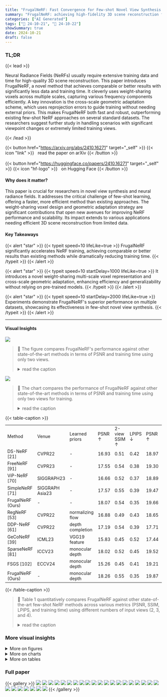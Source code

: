 ```yaml
---
title: "FrugalNeRF: Fast Convergence for Few-shot Novel View Synthesis without Learned Priors"
summary: "FrugalNeRF: achieving high-fidelity 3D scene reconstruction from minimal data with unprecedented speed, eliminating the need for pre-trained models."
categories: ["AI Generated"]
tags: ["🔖 24-10-21", "🤗 24-10-22"]
showSummary: true
date: 2024-10-21
draft: false
---
```


### TL;DR


{{< lead >}}

Neural Radiance Fields (NeRFs) usually require extensive training data and time for high-quality 3D scene reconstruction. This paper introduces FrugalNeRF, a novel method that achieves comparable or better results with significantly less data and training time.  It cleverly uses weight-sharing voxels across multiple scales, capturing various frequency components efficiently.  A key innovation is the cross-scale geometric adaptation scheme, which uses reprojection errors to guide training without needing external priors.  This makes FrugalNeRF both fast and robust, outperforming existing few-shot NeRF approaches on several standard datasets.  The researchers suggest further study in handling scenarios with significant viewpoint changes or extremely limited training views.

{{< /lead >}}


{{< button href="https://arxiv.org/abs/2410.16271" target="_self" >}}
{{< icon "link" >}} &nbsp; read the paper on arXiv
{{< /button >}}
<br><br>
{{< button href="https://huggingface.co/papers/2410.16271" target="_self" >}}
{{< icon "hf-logo" >}} &nbsp; on Hugging Face
{{< /button >}}

#### Why does it matter?
This paper is crucial for researchers in novel view synthesis and neural radiance fields.  It addresses the critical challenge of few-shot learning, offering a faster, more efficient method than existing approaches. The weight-sharing voxel design and geometric adaptation strategy are significant contributions that open new avenues for improving NeRF performance and scalability.  Its impact extends to various applications needing efficient 3D scene reconstruction from limited data.
#### Key Takeaways

{{< alert "star" >}}
{{< typeit speed=10 lifeLike=true >}} FrugalNeRF significantly accelerates NeRF training, achieving comparable or better results than existing methods while dramatically reducing training time. {{< /typeit >}}
{{< /alert >}}

{{< alert "star" >}}
{{< typeit speed=10 startDelay=1000 lifeLike=true >}} It introduces a novel weight-sharing multi-scale voxel representation and cross-scale geometric adaptation, enhancing efficiency and generalizability without relying on pre-trained models. {{< /typeit >}}
{{< /alert >}}

{{< alert "star" >}}
{{< typeit speed=10 startDelay=2000 lifeLike=true >}} Experiments demonstrate FrugalNeRF's superior performance on multiple datasets, showcasing its effectiveness in few-shot novel view synthesis. {{< /typeit >}}
{{< /alert >}}

------
#### Visual Insights



![](figures/figures_1_0.png)

> 🔼 The figure compares FrugalNeRF's performance against other state-of-the-art methods in terms of PSNR and training time using only two views.
> <details>
> <summary>read the caption</summary>
> Figure 1. Comparisons between FrugalNeRF and state-of-the-art methods with only two views for training. SimpleNeRF [71] suffers from long training times, SparseNeRF [81] produces blurry results, and FSGS [102] quality drops with few input views. Our FrugalNeRF achieves rapid, robust voxel training without learned priors, demonstrating superior efficiency and realistic synthesis. It can also integrate pre-trained priors for enhanced quality. Green: methods without learned priors. Orange: with learned priors
> </details>





![](charts/charts_1_0.png)

> 🔼 The chart compares the performance of FrugalNeRF against other state-of-the-art methods in terms of PSNR and training time using only two views for training.
> <details>
> <summary>read the caption</summary>
> Figure 1. Comparisons between FrugalNeRF and state-of-the-art methods with only two views for training. SimpleNeRF [71] suffers from long training times, SparseNeRF [81] produces blurry results, and FSGS [102] quality drops with few input views. Our FrugalNeRF achieves rapid, robust voxel training without learned priors, demonstrating superior efficiency and realistic synthesis. It can also integrate pre-trained priors for enhanced quality. Green: methods without learned priors. Orange: with learned priors
> </details>





{{< table-caption >}}
<table id='1' style='font-size:14px'><tr><td>Method</td><td>Venue</td><td>Learned priors</td><td>PSNR ↑</td><td>2-view SSIM ↑</td><td>LPIPS ↓</td><td>PSNR ↑</td><td>3-view SSIM ↑</td><td>LPIPS ↓</td><td>PSNR ↑</td><td>4-view SSIM ↑</td><td>LPIPS ↓</td><td>Training time ↓</td></tr><tr><td>DS-NeRF [21]</td><td>CVPR22</td><td>-</td><td>16.93</td><td>0.51</td><td>0.42</td><td>18.97</td><td>0.58</td><td>0.36</td><td>20.07</td><td>0.61</td><td>0.34</td><td>3.5 hrs</td></tr><tr><td>FreeNeRF [91]</td><td>CVPR23</td><td>-</td><td>17.55</td><td>0.54</td><td>0.38</td><td>19.30</td><td>0.60</td><td>0.34</td><td>20.45</td><td>0.63</td><td>0.33</td><td>1.5 hrs</td></tr><tr><td>ViP-NeRF [70]</td><td>SIGGRAPH23</td><td>-</td><td>16.66</td><td>0.52</td><td>0.37</td><td>18.89</td><td>0.59</td><td>0.34</td><td>19.34</td><td>0.62</td><td>0.32</td><td>13.5 hrs</td></tr><tr><td>SimpleNeRF [71]</td><td>SIGGRAPH Asia23</td><td>-</td><td>17.57</td><td>0.55</td><td>0.39</td><td>19.47</td><td>0.62</td><td>0.33</td><td>20.44</td><td>0.65</td><td>0.31</td><td>9.5 hrs</td></tr><tr><td>FrugalNeRF (Ours)</td><td>-</td><td>-</td><td>18.07</td><td>0.54</td><td>0.35</td><td>19.66</td><td>0.61</td><td>0.30</td><td>20.70</td><td>0.65</td><td>0.28</td><td>10 mins</td></tr><tr><td>RegNeRF [53]</td><td>CVPR22</td><td>normalizing flow</td><td>16.88</td><td>0.49</td><td>0.43</td><td>18.65</td><td>0.57</td><td>0.36</td><td>19.89</td><td>0.62</td><td>0.32</td><td>2.35 hrs</td></tr><tr><td>DDP-NeRF [61]</td><td>CVPR22</td><td>depth completion</td><td>17.19</td><td>0.54</td><td>0.39</td><td>17.71</td><td>0.56</td><td>0.39</td><td>19.19</td><td>0.61</td><td>0.35</td><td>3.5 hrs</td></tr><tr><td>GeCoNeRF [39]</td><td>ICML23</td><td>VGG19 feature</td><td>15.83</td><td>0.45</td><td>0.52</td><td>17.44</td><td>0.50</td><td>0.47</td><td>19.14</td><td>0.56</td><td>0.42</td><td>4 hrs</td></tr><tr><td>SparseNeRF [81]</td><td>ICCV23</td><td>monocular depth</td><td>18.02</td><td>0.52</td><td>0.45</td><td>19.52</td><td>0.59</td><td>0.37</td><td>20.89</td><td>0.65</td><td>0.34</td><td>1 hrs</td></tr><tr><td>FSGS [102]</td><td>ECCV24</td><td>monocular depth</td><td>15.26</td><td>0.45</td><td>0.41</td><td>19.21</td><td>0.61</td><td>0.30</td><td>20.07</td><td>0.66</td><td>0.22</td><td>25 mins</td></tr><tr><td>FrugalNeRF (Ours)</td><td>-</td><td>monocular depth</td><td>18.26</td><td>0.55</td><td>0.35</td><td>19.87</td><td>0.61</td><td>0.30</td><td>20.89</td><td>0.66</td><td>0.26</td><td>11 mins</td></tr></table>{{< /table-caption >}}

> 🔼 Table 1 quantitatively compares FrugalNeRF against other state-of-the-art few-shot NeRF methods across various metrics (PSNR, SSIM, LPIPS, and training time) using different numbers of input views (2, 3, and 4).
> <details>
> <summary>read the caption</summary>
> Table 1. Quantitative results on the LLFF [49] dataset. FrugalNeRF performs competitively with baseline methods in extreme few-shot settings, offering shorter training time without relying on externally learned priors. Integrating monocular depth regularization further improves quality while maintaining fast convergence. Results differ from SimpleNeRF's paper but match its supplementary document, as we evaluate full images without visibility masks.
> </details>



### More visual insights

<details>
<summary>More on figures
</summary>


![](figures/figures_2_0.png)

> 🔼 Figure 2 illustrates and compares different few-shot NeRF approaches, highlighting FrugalNeRF's unique weight-sharing multi-scale voxel structure and cross-scale geometric adaptation.
> <details>
> <summary>read the caption</summary>
> Figure 2. Comparisons between few-shot NeRF approaches. (a) Frequency regularization gradually increases the visibility of high-frequency signals of positional encoding, but the training speed is slow. (b) Replacing the MLPs with voxels and incorporating them with gradual voxel upsampling achieves similar frequency regularization but cannot generalize well. (c) Some approaches employ pre-trained models to supervise the rendered color or depth patches. (d) Our FrugalNeRF, leveraging weight-sharing voxels across scales for various frequencies representation, enhanced by a cross-scale geometric adaptation for efficient supervision.
> </details>



![](figures/figures_4_0.png)

> 🔼 Figure 3 illustrates the FrugalNeRF architecture, detailing its multi-scale voxel representation, ray sampling strategies, and cross-scale geometric adaptation for training.
> <details>
> <summary>read the caption</summary>
> Figure 3. Overview of FrugalNeRF architecture. (a) Our FrugalNeRF represents a scene with a pair of density and appearance voxels (VD, VA). For a better graphical illustration, we show only one voxel in the figure. (b) We sample rays from not only training input views rtrain but also randomly sampled novel views rnovel. (c) We then create L + 1 multi-scale voxels by hierarchical subsampling, where lower-resolution voxels ensure global geometry consistency and reduce overfitting but suffer from representing detailed structures, while higher-resolution voxels capture fine details but may get stuck in the local minimum or generate floaters. (d) For the rays from training views rtrain, we enforce an MSE reconstruction loss between the volume rendered RGB color Ĉ and input RGB C at each scale. (e) We introduce a cross-scale geometric adaptation loss for novel view rays rnovel, warping volume-rendered RGB to the nearest training view using predicted depth, calculating projection errors e' at each scale, and using the depth with the minimum reprojection error as pseudo-GT for depth supervision. This adaptation involves rays from both training and novel views, though the figure only depicts novel view rays for clarity.
> </details>



![](figures/figures_7_0.png)

> 🔼 Figure 1 compares FrugalNeRF's performance against other state-of-the-art methods on novel view synthesis using only two training views, highlighting its speed and quality.
> <details>
> <summary>read the caption</summary>
> Figure 1. Comparisons between FrugalNeRF and state-of-the-art methods with only two views for training. SimpleNeRF [71] suffers from long training times, SparseNeRF [81] produces blurry results, and FSGS [102] quality drops with few input views. Our FrugalNeRF achieves rapid, robust voxel training without learned priors, demonstrating superior efficiency and realistic synthesis. It can also integrate pre-trained priors for enhanced quality. Green: methods without learned priors. Orange: with learned priors
> </details>



![](figures/figures_8_0.png)

> 🔼 Figure 4 presents a qualitative comparison of FrugalNeRF against other state-of-the-art methods on the LLFF dataset, showcasing its superior synthesis quality and coherent geometric depth.
> <details>
> <summary>read the caption</summary>
> Figure 4. Qualitative comparisons on the LLFF [49] dataset with two input views. FrugalNeRF achieves better synthesis quality and coherent geometric depth. We also include the GT and overlapped input images for reference.
> </details>



![](figures/figures_9_0.png)

> 🔼 The figure shows that different scenes activate different frequency bands in multi-scale voxels, demonstrating the model's adaptability.
> <details>
> <summary>read the caption</summary>
> Figure 8. Scene dependency analysis of the multi-scale voxels. Cross-scale geometric adaptation can adapt to diverse scenes.
> </details>



![](figures/figures_25_0.png)

> 🔼 Figure 10 shows qualitative comparisons of novel view synthesis results on the LLFF dataset using FrugalNeRF and other state-of-the-art methods with two input views.
> <details>
> <summary>read the caption</summary>
> Figure 10. More qualitative comparisons on the LLFF [48] dataset with two input views. FrugalNeRF achieves better synthesis quality in different scenes.
> </details>



![](figures/figures_26_0.png)

> 🔼 The figure compares FrugalNeRF against other state-of-the-art methods in terms of PSNR and training time using only two views for training, highlighting FrugalNeRF's superior efficiency and quality.
> <details>
> <summary>read the caption</summary>
> Figure 1. Comparisons between FrugalNeRF and state-of-the-art methods with only two views for training. SimpleNeRF [71] suffers from long training times, SparseNeRF [81] produces blurry results, and FSGS [102] quality drops with few input views. Our FrugalNeRF achieves rapid, robust voxel training without learned priors, demonstrating superior efficiency and realistic synthesis. It can also integrate pre-trained priors for enhanced quality. Green: methods without learned priors. Orange: with learned priors
> </details>



![](figures/figures_26_1.png)

> 🔼 Figure 1 shows a comparison of FrugalNeRF against other state-of-the-art methods in terms of PSNR and training time using only two views for training.
> <details>
> <summary>read the caption</summary>
> Figure 1. Comparisons between FrugalNeRF and state-of-the-art methods with only two views for training. SimpleNeRF [71] suffers from long training times, SparseNeRF [81] produces blurry results, and FSGS [102] quality drops with few input views. Our FrugalNeRF achieves rapid, robust voxel training without learned priors, demonstrating superior efficiency and realistic synthesis. It can also integrate pre-trained priors for enhanced quality. Green: methods without learned priors. Orange: with learned priors
> </details>



![](figures/figures_27_0.png)

> 🔼 Figure 1 shows a comparison of FrugalNeRF against other state-of-the-art methods in terms of PSNR and training time using only two views for training.
> <details>
> <summary>read the caption</summary>
> Figure 1. Comparisons between FrugalNeRF and state-of-the-art methods with only two views for training. SimpleNeRF [71] suffers from long training times, SparseNeRF [81] produces blurry results, and FSGS [102] quality drops with few input views. Our FrugalNeRF achieves rapid, robust voxel training without learned priors, demonstrating superior efficiency and realistic synthesis. It can also integrate pre-trained priors for enhanced quality. Green: methods without learned priors. Orange: with learned priors
> </details>



</details>



<details>
<summary>More on charts
</summary>


![](charts/charts_9_0.png "🔼 Figure 6. Cross-scale geometric adaptation in training. (Left) In the early training phase, low-resolution voxels primarily act as pseudo-ground truth, guiding the model's geometric learning. As training goes on, medium- and high-resolution voxels increasingly contribute to refining scene geometry. This adaptive approach enables the model to autonomously tune into appropriate frequencies at each stage, enhancing its ability to generalize across various scenes. (Right) Without geometric adaptation, all of the scales result in sub-optimal solutions. Geometric adaptation drives convergence to higher quality across all scales.")

> 🔼 The chart visualizes how the proportion of each voxel scale serving as pseudo-ground truth changes across training iterations, demonstrating the cross-scale geometric adaptation process.
> <details>
> <summary>read the caption</summary>
> Figure 6. Cross-scale geometric adaptation in training. (Left) In the early training phase, low-resolution voxels primarily act as pseudo-ground truth, guiding the model's geometric learning. As training goes on, medium- and high-resolution voxels increasingly contribute to refining scene geometry. This adaptive approach enables the model to autonomously tune into appropriate frequencies at each stage, enhancing its ability to generalize across various scenes. (Right) Without geometric adaptation, all of the scales result in sub-optimal solutions. Geometric adaptation drives convergence to higher quality across all scales.
> </details>


![](charts/charts_9_1.png "🔼 Figure 1. Comparisons between FrugalNeRF and state-of-the-art methods with only two views for training. SimpleNeRF [71] suffers from long training times, SparseNeRF [81] produces blurry results, and FSGS [102] quality drops with few input views. Our FrugalNeRF achieves rapid, robust voxel training without learned priors, demonstrating superior efficiency and realistic synthesis. It can also integrate pre-trained priors for enhanced quality. Green: methods without learned priors. Orange: with learned priors")

> 🔼 The chart compares the performance of FrugalNeRF against other state-of-the-art methods in terms of PSNR and training time when using only two views for training.
> <details>
> <summary>read the caption</summary>
> Figure 1. Comparisons between FrugalNeRF and state-of-the-art methods with only two views for training. SimpleNeRF [71] suffers from long training times, SparseNeRF [81] produces blurry results, and FSGS [102] quality drops with few input views. Our FrugalNeRF achieves rapid, robust voxel training without learned priors, demonstrating superior efficiency and realistic synthesis. It can also integrate pre-trained priors for enhanced quality. Green: methods without learned priors. Orange: with learned priors
> </details>


![](charts/charts_9_2.png "🔼 Figure 1. Comparisons between FrugalNeRF and state-of-the-art methods with only two views for training. SimpleNeRF [71] suffers from long training times, SparseNeRF [81] produces blurry results, and FSGS [102] quality drops with few input views. Our FrugalNeRF achieves rapid, robust voxel training without learned priors, demonstrating superior efficiency and realistic synthesis. It can also integrate pre-trained priors for enhanced quality. Green: methods without learned priors. Orange: with learned priors")

> 🔼 The chart compares the performance of FrugalNeRF against other state-of-the-art methods in terms of PSNR and training time using only two views for training.
> <details>
> <summary>read the caption</summary>
> Figure 1. Comparisons between FrugalNeRF and state-of-the-art methods with only two views for training. SimpleNeRF [71] suffers from long training times, SparseNeRF [81] produces blurry results, and FSGS [102] quality drops with few input views. Our FrugalNeRF achieves rapid, robust voxel training without learned priors, demonstrating superior efficiency and realistic synthesis. It can also integrate pre-trained priors for enhanced quality. Green: methods without learned priors. Orange: with learned priors
> </details>


![](charts/charts_9_3.png "🔼 Figure 1. Comparisons between FrugalNeRF and state-of-the-art methods with only two views for training. SimpleNeRF [71] suffers from long training times, SparseNeRF [81] produces blurry results, and FSGS [102] quality drops with few input views. Our FrugalNeRF achieves rapid, robust voxel training without learned priors, demonstrating superior efficiency and realistic synthesis. It can also integrate pre-trained priors for enhanced quality. Green: methods without learned priors. Orange: with learned priors")

> 🔼 The chart compares the PSNR of FrugalNeRF against other state-of-the-art methods using only two training views, highlighting FrugalNeRF's faster convergence and higher quality.
> <details>
> <summary>read the caption</summary>
> Figure 1. Comparisons between FrugalNeRF and state-of-the-art methods with only two views for training. SimpleNeRF [71] suffers from long training times, SparseNeRF [81] produces blurry results, and FSGS [102] quality drops with few input views. Our FrugalNeRF achieves rapid, robust voxel training without learned priors, demonstrating superior efficiency and realistic synthesis. It can also integrate pre-trained priors for enhanced quality. Green: methods without learned priors. Orange: with learned priors
> </details>


</details>



<details>
<summary>More on tables
</summary>


{{< table-caption >}}
<table id='1' style='font-size:14px'><tr><td rowspan="2">Method</td><td rowspan="2">Venue</td><td rowspan="2">Learned priors</td><td colspan="3">2-view</td><td colspan="3">3-view</td><td colspan="3">4-view</td><td rowspan="2">Training time ↓</td></tr><tr><td>PSNR ↑</td><td>SSIM ↑</td><td>LPIPS ↓</td><td>PSNR ↑</td><td>SSIM ↑</td><td>LPIPS ↓</td><td>PSNR ↑</td><td>SSIM ↑</td><td>LPIPS ↓</td></tr><tr><td>FreeNeRF [91]</td><td>CVPR23</td><td>-</td><td>18.05</td><td>0.73</td><td>0.22</td><td>22.40</td><td>0.82</td><td>0.14</td><td>24.98</td><td>0.86</td><td>0.12</td><td>1 hrs</td></tr><tr><td>ViP-NeRF [70]</td><td>SIGGRAPH23</td><td>-</td><td>14.91</td><td>0.49</td><td>0.24</td><td>16.62</td><td>0.55</td><td>0.22</td><td>17.64</td><td>0.57</td><td>0.21</td><td>2.2 hrs</td></tr><tr><td>SimpleNeRF [71]</td><td>SIGGRAPH Asia23</td><td>-</td><td>14.41</td><td>0.79</td><td>0.25</td><td>14.01</td><td>0.77</td><td>0.25</td><td>13.90</td><td>0.78</td><td>0.26</td><td>1.38 hrs</td></tr><tr><td>ZeroRF [66]</td><td>CVPR24</td><td>-</td><td>14.84</td><td>0.60</td><td>0.30</td><td>14.47</td><td>0.61</td><td>0.31</td><td>15.73</td><td>0.67</td><td>0.28</td><td>25 mins</td></tr><tr><td>FrugalNeRF (Ours)</td><td>-</td><td></td><td>19.72</td><td>0.78</td><td>0.16</td><td>22.43</td><td>0.83</td><td>0.14</td><td>24.51</td><td>0.86</td><td>0.12</td><td>6 mins</td></tr><tr><td>RegNeRF [53]</td><td>CVPR22</td><td>normalizing flow</td><td>-</td><td>-</td><td>-</td><td>-</td><td>-</td><td>-</td><td>-</td><td>-</td><td>-</td><td>OOM</td></tr><tr><td>SparseNeRF [81]</td><td>ICCV23</td><td>monocular depth</td><td>19.83</td><td>0.75</td><td>0.20</td><td>22.47</td><td>0.83</td><td>0.14</td><td>24.03</td><td>0.86</td><td>0.12</td><td>30 mins</td></tr><tr><td>FSGS [102]</td><td>ECCV24</td><td>monocular depth</td><td>16.82</td><td>0.64</td><td>0.27</td><td>18.29</td><td>0.69</td><td>0.21</td><td>20.08</td><td>0.75</td><td>0.16</td><td>20 mins</td></tr><tr><td>FrugalNeRF (Ours)</td><td>-</td><td>monocular depth</td><td>20.77</td><td>0.79</td><td>0.15</td><td>22.84</td><td>0.83</td><td>0.13</td><td>24.81</td><td>0.86</td><td>0.12</td><td>7 mins</td></tr></table>{{< /table-caption >}}
> 🔼 {{ table.description }}
> <details>
> <summary>read the caption</summary>
> {{ table.caption }}
> </details>


> Table 2 presents a quantitative comparison of FrugalNeRF against other state-of-the-art few-shot NeRF methods on the DTU dataset, showcasing its superior performance in terms of PSNR, SSIM, and LPIPS metrics while requiring significantly less training time.


{{< table-caption >}}
<table id='5' style='font-size:16px'><tr><td># of scales</td><td>PSNR ↑</td><td>SSIM ↑</td><td>LPIPS ↓</td><td>Time ↓</td></tr><tr><td>1 (L = 0)</td><td>15.22</td><td>0.46</td><td>0.43</td><td>6 mins</td></tr><tr><td>2 (L = 1)</td><td>16.58</td><td>0.53</td><td>0.37</td><td>7 mins</td></tr><tr><td>3 (L = 2)</td><td>18.07</td><td>0.54</td><td>0.35</td><td>10 mins</td></tr><tr><td>4 (L = 3)</td><td>18.08</td><td>0.54</td><td>0.36</td><td>15 mins</td></tr></table>{{< /table-caption >}}
> 🔼 {{ table.description }}
> <details>
> <summary>read the caption</summary>
> {{ table.caption }}
> </details>


> The table shows the ablation study of different numbers of scales used in FrugalNeRF on the LLFF dataset, demonstrating that increasing the number of scales improves the rendering quality but also increases the training time.


{{< table-caption >}}
<table id='8' style='font-size:16px'><tr><td>Method</td><td>MFLOPs / pixel ↓</td></tr><tr><td>FreeNeRF [91]</td><td>288.57</td></tr><tr><td>ViP-NeRF [70]</td><td>149.26</td></tr><tr><td>SimpleNeRF [71]</td><td>303.82</td></tr><tr><td>SparseNeRF [81]</td><td>287.92</td></tr><tr><td>Ours</td><td>13.77</td></tr></table>{{< /table-caption >}}
> 🔼 {{ table.description }}
> <details>
> <summary>read the caption</summary>
> {{ table.caption }}
> </details>


> The table compares the computational efficiency (MFLOPs/pixel) of FrugalNeRF against other state-of-the-art methods for few-shot novel view synthesis.


{{< table-caption >}}
<table id='1' style='font-size:14px'><tr><td>Scene</td><td>Fern</td><td>Flower</td><td>Fortress</td><td>Horns</td><td>Leaves</td><td>Orchids</td><td>Room</td><td>Trex</td><td>Average</td></tr><tr><td>Method</td><td></td><td></td><td></td><td></td><td></td><td></td><td></td><td></td><td></td></tr><tr><td></td><td>0.51</td><td>0.43</td><td>0.37</td><td>0.51</td><td>0.35</td><td>0.45</td><td>0.38</td><td>0.42</td><td>0.43</td></tr><tr><td>RegNeRF [53]</td><td>0.45</td><td>0.51</td><td>0.46</td><td>0.42</td><td>0.37</td><td>0.30</td><td>0.74</td><td>0.54</td><td>0.49</td></tr><tr><td></td><td>15.8</td><td>17.0</td><td>20.6</td><td>15.9</td><td>14.5</td><td>13.9</td><td>18.7</td><td>16.7</td><td>16.9</td></tr><tr><td></td><td>0.50</td><td>0.43</td><td>0.30</td><td>0.49</td><td>0.47</td><td>0.43</td><td>0.35</td><td>0.41</td><td>0.42</td></tr><tr><td>DS-NeRF [21]</td><td>0.46</td><td>0.44</td><td>0.65</td><td>0.49</td><td>0.24</td><td>0.32</td><td>0.76</td><td>0.53</td><td>0.51</td></tr><tr><td></td><td>16.4</td><td>16.1</td><td>23.0</td><td>16.6</td><td>12.4</td><td>13.7</td><td>18.9</td><td>15.7</td><td>16.9</td></tr><tr><td></td><td>0.44</td><td>0.46</td><td>0.17</td><td>0.46</td><td>0.52</td><td>0.41</td><td>0.30</td><td>0.43</td><td>0.39</td></tr><tr><td>DDP-NeRF [61]</td><td>0.49</td><td>0.45</td><td>0.77</td><td>0.52</td><td>0.23</td><td>0.38</td><td>0.76</td><td>0.54</td><td>0.54</td></tr><tr><td></td><td>17.2</td><td>16.2</td><td>22.7</td><td>17.1</td><td>12.6</td><td>15.1</td><td>18.7</td><td>15.7</td><td>17.2</td></tr><tr><td></td><td>0.46</td><td>0.38</td><td>0.33</td><td>0.43</td><td>0.36</td><td>0.42</td><td>0.34</td><td>0.33</td><td>0.38</td></tr><tr><td>FreeNeRF [91]</td><td>0.49</td><td>0.55</td><td>0.53</td><td>0.53</td><td>0.38</td><td>0.35</td><td>0.76</td><td>0.60</td><td>0.54</td></tr><tr><td></td><td>17.1</td><td>17.6</td><td>21.3</td><td>17.1</td><td>14.4</td><td>14.1</td><td>18.3</td><td>18.1</td><td>17.6</td></tr><tr><td></td><td>0.45</td><td>0.42</td><td>0.21</td><td>0.39</td><td>0.46</td><td>0.40</td><td>0.36</td><td>0.38</td><td>0.37</td></tr><tr><td>ViP-NeRF [70]</td><td>0.45</td><td>0.43</td><td>0.71</td><td>0.54</td><td>0.21</td><td>0.36</td><td>0.72</td><td>0.54</td><td>0.52</td></tr><tr><td></td><td>16.2</td><td>14.9</td><td>22.6</td><td>17.1</td><td>11.7</td><td>14.2</td><td>17.7</td><td>15.9</td><td>16.7</td></tr><tr><td></td><td>0.51</td><td>0.43</td><td>0.25</td><td>0.42</td><td>0.44</td><td>0.41</td><td>0.35</td><td>0.39</td><td>0.39</td></tr><tr><td>SimpleNeRF [71]</td><td>0.50</td><td>0.53</td><td>0.67</td><td>0.54</td><td>0.30</td><td>0.37</td><td>0.77</td><td>0.58</td><td>0.55</td></tr><tr><td></td><td>17.0</td><td>16.9</td><td>22.5</td><td>17.1</td><td>13.5</td><td>14.7</td><td>19.5</td><td>16.8</td><td>17.6</td></tr><tr><td></td><td>0.48</td><td>0.44</td><td>0.37</td><td>0.47</td><td>0.36</td><td>0.42</td><td>0.38</td><td>0.40</td><td>0.42</td></tr><tr><td>VGOS [75]</td><td>0.51</td><td>0.55</td><td>0.53</td><td>0.55</td><td>0.38</td><td>0.40</td><td>0.77</td><td>0.59</td><td>0.55</td></tr><tr><td></td><td>16.5</td><td>17.5</td><td>19.4</td><td>15.7</td><td>14.7</td><td>14.4</td><td>18.8</td><td>16.0</td><td>16.7</td></tr><tr><td></td><td>0.56</td><td>0.49</td><td>0.50</td><td>0.61</td><td>0.49</td><td>0.51</td><td>0.54</td><td>0.49</td><td>0.52</td></tr><tr><td>GeCoNeRF [39]</td><td>0.47</td><td>0.49</td><td>0.43</td><td>0.41</td><td>0.28</td><td>0.29</td><td>0.68</td><td>0.52</td><td>0.45</td></tr><tr><td></td><td>16.4</td><td>16.9</td><td>17.9</td><td>15.4</td><td>13.3</td><td>13.4</td><td>17.3</td><td>16.1</td><td>15.8</td></tr><tr><td></td><td>0.48</td><td>0.55</td><td>0.40</td><td>0.52</td><td>0.52</td><td>0.55</td><td>0.29</td><td>0.37</td><td>0.45</td></tr><tr><td>SparseNeRF [81]</td><td>0.52</td><td>0.41</td><td>0.61</td><td>0.51</td><td>0.244</td><td>0.24</td><td>0.82</td><td>0.62</td><td>0.52</td></tr><tr><td></td><td>18.2</td><td>15.4</td><td>21.7</td><td>17.4</td><td>13.4</td><td>13.3</td><td>22.8</td><td>18.6</td><td>18.0</td></tr><tr><td></td><td>0.46</td><td>0.45</td><td>0.35</td><td>0.42</td><td>0.33</td><td>0.41</td><td>0.38</td><td>0.45</td><td>0.41</td></tr><tr><td>FSGS [102]</td><td>0.40</td><td>0.38</td><td>0.47</td><td>0.42</td><td>0.34</td><td>0.24</td><td>0.72</td><td>0.46</td><td>0.45</td></tr><tr><td></td><td>15.0</td><td>14.8</td><td>16.9</td><td>16.2</td><td>14.2</td><td>12.6</td><td>17.6</td><td>13.8</td><td>15.3</td></tr><tr><td>FrugalNeRF (Ours)</td><td>0.41</td><td>0.41</td><td>0.27</td><td>0.36</td><td>0.32</td><td>0.42</td><td>0.34</td><td>0.32</td><td>0.35</td></tr><tr><td></td><td>0.47</td><td>0.50</td><td>0.54</td><td>0.55</td><td>0.41</td><td>0.33</td><td>0.75</td><td>0.61</td><td>0.54</td></tr><tr><td></td><td>17.4</td><td>17.5</td><td>20.3</td><td>18.5</td><td>15.5</td><td>15.0</td><td>19.2</td><td>18.6</td><td>18.1</td></tr><tr><td>FrugalNeRF w/ mono. depth (Ours)</td><td>0.40</td><td>0.40</td><td>0.27</td><td>0.37</td><td>0.33</td><td>0.39</td><td>0.32</td><td>0.35</td><td>0.35</td></tr><tr><td></td><td>0.46</td><td>0.53</td><td>0.54</td><td>0.54</td><td>0.41</td><td>0.37</td><td>0.76</td><td>0.59</td><td>0.54</td></tr><tr><td></td><td>17.7</td><td>17.9</td><td>20.9</td><td>18.5</td><td>15.4</td><td>15.6</td><td>19.6</td><td>18.2</td><td>18.3</td></tr></table>{{< /table-caption >}}
> 🔼 {{ table.description }}
> <details>
> <summary>read the caption</summary>
> {{ table.caption }}
> </details>


> Table 1 presents a quantitative comparison of FrugalNeRF against state-of-the-art methods on the LLFF dataset, showcasing its competitive performance and faster training time across different numbers of input views.


{{< table-caption >}}
<table id='3' style='font-size:14px'><tr><td rowspan="2">Method</td><td rowspan="2">Venue</td><td rowspan="2">Learned priors</td><td colspan="3">2-view</td><td colspan="3">3-view</td><td colspan="3">4-view</td><td rowspan="2">Training time ↓</td></tr><tr><td>PSNR ↑</td><td>SSIM ↑</td><td>LPIPS ↓</td><td>PSNR ↑</td><td>SSIM ↑</td><td>LPIPS ↓</td><td>PSNR ↑</td><td>SSIM ↑</td><td>LPIPS ↓</td></tr><tr><td>RegNeRF [53]</td><td>CVPR 2022</td><td>normalizing flow</td><td>16.87</td><td>0.59</td><td>0.45</td><td>17.73</td><td>0.61</td><td>0.44</td><td>18.25</td><td>0.62</td><td>0.44</td><td>2.35 hrs</td></tr><tr><td>DS-NeRF [21]</td><td>CVPR 2022</td><td>-</td><td>25.44</td><td>0.79</td><td>0.32</td><td>25.94</td><td>0.79</td><td>0.32</td><td>26.28</td><td>0.79</td><td>0.33</td><td>3.5 hrs</td></tr><tr><td>DDP-NeRF [61]</td><td>CVPR 2022</td><td>depth completion</td><td>26.15</td><td>0.85</td><td>0.15</td><td>25.92</td><td>0.85</td><td>0.16</td><td>26.48</td><td>0.86</td><td>0.16</td><td>3.5 hrs</td></tr><tr><td>FreeNeRF [91]</td><td>CVPR 2023</td><td>-</td><td>14.50</td><td>0.54</td><td>0.55</td><td>15.12</td><td>0.57</td><td>0.54</td><td>16.25</td><td>0.60</td><td>0.54</td><td>1.5 hrs</td></tr><tr><td>ViP-NeRF [70]</td><td>SIGGRAPH 2023</td><td>-</td><td>29.55</td><td>0.87</td><td>0.09</td><td>29.75</td><td>0.88</td><td>0.11</td><td>30.47</td><td>0.88</td><td>0.11</td><td>13.5 hrs</td></tr><tr><td>SimpleNeRF [71]</td><td>SIGGRAPH Asia 2023</td><td>-</td><td>30.30</td><td>0.88</td><td>0.07</td><td>31.40</td><td>0.89</td><td>0.08</td><td>31.73</td><td>0.89</td><td>0.09</td><td>9.5 hrs</td></tr><tr><td>FrugalNeRF (Ours)</td><td>-</td><td>-</td><td>30.12</td><td>0.87</td><td>0.07</td><td>31.04</td><td>0.89</td><td>0.06</td><td>31.78</td><td>0.90</td><td>0.06</td><td>20 mins</td></tr></table>{{< /table-caption >}}
> 🔼 {{ table.description }}
> <details>
> <summary>read the caption</summary>
> {{ table.caption }}
> </details>


> Table 1 quantitatively compares FrugalNeRF against other state-of-the-art methods on the LLFF dataset for various view settings (2, 3, and 4 views), evaluating PSNR, SSIM, LPIPS, and training time.


{{< table-caption >}}
<table id='1' style='font-size:14px'><tr><td>Scene</td><td rowspan="2">0</td><td rowspan="2">1</td><td rowspan="2">3</td><td rowspan="2">4</td><td rowspan="2">6</td><td rowspan="2">Average</td></tr><tr><td>Method</td></tr><tr><td rowspan="3">RegNeRF [53]</td><td>0.35</td><td>0.32</td><td>0.49</td><td>0.54</td><td>0.54</td><td>0.45</td></tr><tr><td>0.60</td><td>0.83</td><td>0.30</td><td>0.61</td><td>0.59</td><td>0.59</td></tr><tr><td>16.51</td><td>21.04</td><td>13.88</td><td>17.13</td><td>15.79</td><td>16.87</td></tr><tr><td rowspan="3">DS-NeRF [21]</td><td>0.26</td><td>0.27</td><td>0.51</td><td>0.24</td><td>0.31</td><td>0.32</td></tr><tr><td>0.81</td><td>0.91</td><td>0.50</td><td>0.88</td><td>0.83</td><td>0.79</td></tr><tr><td>24.68</td><td>27.93</td><td>19.24</td><td>29.18</td><td>26.18</td><td>25.44</td></tr><tr><td rowspan="3">DDP-NeRF [61]</td><td>0.11</td><td>0.12</td><td>0.34</td><td>0.06</td><td>0.11</td><td>0.15</td></tr><tr><td>0.89</td><td>0.95</td><td>0.56</td><td>0.94</td><td>0.92</td><td>0.85</td></tr><tr><td>25.90</td><td>25.87</td><td>18.97</td><td>32.01</td><td>28.00</td><td>26.15</td></tr><tr><td rowspan="3">FreeNeRF [91]</td><td>0.45</td><td>0.50</td><td>0.64</td><td>0.67</td><td>0.48</td><td>0.55</td></tr><tr><td>0.54</td><td>0.77</td><td>0.28</td><td>0.49</td><td>0.58</td><td>0.53</td></tr><tr><td>15.00</td><td>17.00</td><td>12.15</td><td>12.84</td><td>15.50</td><td>14.50</td></tr><tr><td rowspan="3">ViP-NeRF [70]</td><td>0.05</td><td>0.05</td><td>0.22</td><td>0.04</td><td>0.08</td><td>0.09</td></tr><tr><td>0.94</td><td>0.97</td><td>0.56</td><td>0.95</td><td>0.93</td><td>0.87</td></tr><tr><td>30.41</td><td>32.03</td><td>18.96</td><td>34.74</td><td>31.61</td><td>29.55</td></tr><tr><td rowspan="3">SimpleNeRF [71]</td><td>0.04</td><td>0.04</td><td>0.21</td><td>0.03</td><td>0.05</td><td>0.07</td></tr><tr><td>0.95</td><td>0.97</td><td>0.56</td><td>0.95</td><td>0.96</td><td>0.88</td></tr><tr><td>31.89</td><td>33.8</td><td>18.65</td><td>34.93</td><td>32.24</td><td>30.30</td></tr><tr><td rowspan="3">FrugalNeRF (Ours)</td><td>0.04</td><td>0.04</td><td>0.20</td><td>0.04</td><td>0.05</td><td>0.07</td></tr><tr><td>0.94</td><td>0.97</td><td>0.56</td><td>0.95</td><td>0.95</td><td>0.87</td></tr><tr><td>30.13</td><td>34.69</td><td>18.35</td><td>35.00</td><td>32.45</td><td>30.12</td></tr></table>{{< /table-caption >}}
> 🔼 {{ table.description }}
> <details>
> <summary>read the caption</summary>
> {{ table.caption }}
> </details>


> Table 13 presents a quantitative comparison of FrugalNeRF against other state-of-the-art methods on the RealEstate-10K dataset using two input views, evaluating performance based on LPIPS, SSIM, and PSNR scores.


{{< table-caption >}}
<table id='1' style='font-size:14px'><tr><td>Scene</td><td>0</td><td>1</td><td>3</td><td>4</td><td>6</td><td>Average</td></tr><tr><td>Method</td><td></td><td></td><td></td><td></td><td></td><td></td></tr><tr><td rowspan="3">RegNeRF [53]</td><td>0.43</td><td>0.35</td><td>0.59</td><td>0.56</td><td>0.27</td><td>0.44</td></tr><tr><td>0.59</td><td>0.83</td><td>0.29</td><td>0.65</td><td>0.75</td><td>0.62</td></tr><tr><td>16.09</td><td>20.98</td><td>13.91</td><td>18.48</td><td>21.78</td><td>18.25</td></tr><tr><td rowspan="3">DS-NeRF [21]</td><td>0.27</td><td>0.26</td><td>0.56</td><td>0.25</td><td>0.31</td><td>0.33</td></tr><tr><td>0.82</td><td>0.92</td><td>0.50</td><td>0.87</td><td>0.85</td><td>0.79</td></tr><tr><td>25.40</td><td>29.40</td><td>19.64</td><td>29.26</td><td>27.69</td><td>26.28</td></tr><tr><td rowspan="3">DDP-NeRF [61]</td><td>0.12</td><td>0.08</td><td>0.39</td><td>0.06</td><td>0.13</td><td>0.16</td></tr><tr><td>0.89</td><td>0.96</td><td>0.58</td><td>0.93</td><td>0.91</td><td>0.86</td></tr><tr><td>25.14</td><td>28.57</td><td>19.57</td><td>31.73</td><td>27.36</td><td>26.48</td></tr><tr><td rowspan="3">FreeNeRF [91]</td><td>0.56</td><td>0.48</td><td>0.65</td><td>0.58</td><td>0.39</td><td>0.53</td></tr><tr><td>0.53</td><td>0.80</td><td>0.31</td><td>0.66</td><td>0.69</td><td>0.60</td></tr><tr><td>13.84</td><td>17.93</td><td>12.69</td><td>17.29</td><td>19.48</td><td>16.25</td></tr><tr><td rowspan="3">ViP-NeRF [70]</td><td>0.06</td><td>0.08</td><td>0.27</td><td>0.05</td><td>0.09</td><td>0.11</td></tr><tr><td>0.94</td><td>0.96</td><td>0.62</td><td>0.94</td><td>0.95</td><td>0.88</td></tr><tr><td>31.64</td><td>32.24</td><td>20.35</td><td>34.84</td><td>33.28</td><td>30.47</td></tr><tr><td rowspan="3">SimpleNeRF [71]</td><td>0.04</td><td>0.05</td><td>0.24</td><td>0.03</td><td>0.09</td><td>0.09</td></tr><tr><td>0.96</td><td>0.97</td><td>0.64</td><td>0.95</td><td>0.94</td><td>0.89</td></tr><tr><td>32.95</td><td>36.44</td><td>20.52</td><td>35.97</td><td>32.77</td><td>31.73</td></tr><tr><td rowspan="3">FrugalNeRF (Ours)</td><td>0.04</td><td>0.03</td><td>0.17</td><td>0.03</td><td>0.05</td><td>0.06</td></tr><tr><td>0.96</td><td>0.98</td><td>0.64</td><td>0.95</td><td>0.96</td><td>0.90</td></tr><tr><td>32.29</td><td>36.06</td><td>19.81</td><td>36.54</td><td>34.22</td><td>31.78</td></tr></table>{{< /table-caption >}}
> 🔼 {{ table.description }}
> <details>
> <summary>read the caption</summary>
> {{ table.caption }}
> </details>


> Table 15 presents a quantitative comparison of FrugalNeRF and other state-of-the-art methods on the RealEstate-10K dataset using four input views, evaluating performance using LPIPS, SSIM, and PSNR.


</details>


### Full paper

{{< gallery >}}
<img src="paper_images/1.png" class="grid-w50 md:grid-w33 xl:grid-w25" />
<img src="paper_images/2.png" class="grid-w50 md:grid-w33 xl:grid-w25" />
<img src="paper_images/3.png" class="grid-w50 md:grid-w33 xl:grid-w25" />
<img src="paper_images/4.png" class="grid-w50 md:grid-w33 xl:grid-w25" />
<img src="paper_images/5.png" class="grid-w50 md:grid-w33 xl:grid-w25" />
<img src="paper_images/6.png" class="grid-w50 md:grid-w33 xl:grid-w25" />
<img src="paper_images/7.png" class="grid-w50 md:grid-w33 xl:grid-w25" />
<img src="paper_images/8.png" class="grid-w50 md:grid-w33 xl:grid-w25" />
<img src="paper_images/9.png" class="grid-w50 md:grid-w33 xl:grid-w25" />
<img src="paper_images/10.png" class="grid-w50 md:grid-w33 xl:grid-w25" />
<img src="paper_images/11.png" class="grid-w50 md:grid-w33 xl:grid-w25" />
<img src="paper_images/12.png" class="grid-w50 md:grid-w33 xl:grid-w25" />
<img src="paper_images/13.png" class="grid-w50 md:grid-w33 xl:grid-w25" />
<img src="paper_images/14.png" class="grid-w50 md:grid-w33 xl:grid-w25" />
<img src="paper_images/15.png" class="grid-w50 md:grid-w33 xl:grid-w25" />
<img src="paper_images/16.png" class="grid-w50 md:grid-w33 xl:grid-w25" />
<img src="paper_images/17.png" class="grid-w50 md:grid-w33 xl:grid-w25" />
<img src="paper_images/18.png" class="grid-w50 md:grid-w33 xl:grid-w25" />
<img src="paper_images/19.png" class="grid-w50 md:grid-w33 xl:grid-w25" />
<img src="paper_images/20.png" class="grid-w50 md:grid-w33 xl:grid-w25" />
<img src="paper_images/21.png" class="grid-w50 md:grid-w33 xl:grid-w25" />
<img src="paper_images/22.png" class="grid-w50 md:grid-w33 xl:grid-w25" />
<img src="paper_images/23.png" class="grid-w50 md:grid-w33 xl:grid-w25" />
<img src="paper_images/24.png" class="grid-w50 md:grid-w33 xl:grid-w25" />
<img src="paper_images/25.png" class="grid-w50 md:grid-w33 xl:grid-w25" />
<img src="paper_images/26.png" class="grid-w50 md:grid-w33 xl:grid-w25" />
<img src="paper_images/27.png" class="grid-w50 md:grid-w33 xl:grid-w25" />
{{< /gallery >}}